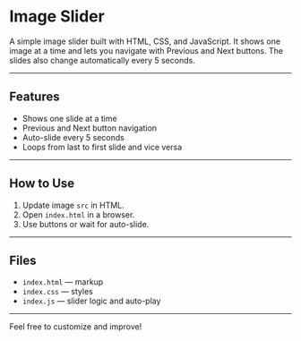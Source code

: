 # Image Slider

A simple image slider built with HTML, CSS, and JavaScript. It shows one image at a time and lets you navigate with Previous and Next buttons. The slides also change automatically every 5 seconds.

---

## Features

- Shows one slide at a time
- Previous and Next button navigation
- Auto-slide every 5 seconds
- Loops from last to first slide and vice versa

---

## How to Use

1. Update image `src` in HTML.
2. Open `index.html` in a browser.
3. Use buttons or wait for auto-slide.

---

## Files

- `index.html` — markup
- `index.css` — styles
- `index.js` — slider logic and auto-play

---

Feel free to customize and improve!

